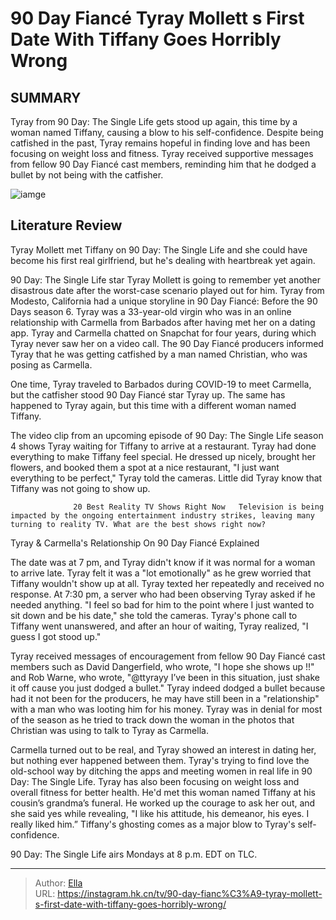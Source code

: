 # 90 Day Fiancé Tyray Mollett s First Date With Tiffany Goes Horribly Wrong


## SUMMARY 



  Tyray from 90 Day: The Single Life gets stood up again, this time by a woman named Tiffany, causing a blow to his self-confidence.   Despite being catfished in the past, Tyray remains hopeful in finding love and has been focusing on weight loss and fitness.   Tyray received supportive messages from fellow 90 Day Fiancé cast members, reminding him that he dodged a bullet by not being with the catfisher.  

![iamge](https://static1.srcdn.com/wordpress/wp-content/uploads/2024/01/90-day-fianc-_-tyray-mollett-s-first-date-with-tiffany-goes-horribly-wrong.jpg)

## Literature Review
Tyray Mollett met Tiffany on 90 Day: The Single Life and she could have become his first real girlfriend, but he&#39;s dealing with heartbreak yet again.




90 Day: The Single Life star Tyray Mollett is going to remember yet another disastrous date after the worst-case scenario played out for him. Tyray from Modesto, California had a unique storyline in 90 Day Fiancé: Before the 90 Days season 6. Tyray was a 33-year-old virgin who was in an online relationship with Carmella from Barbados after having met her on a dating app. Tyray and Carmella chatted on Snapchat for four years, during which Tyray never saw her on a video call. The 90 Day Fiancé producers informed Tyray that he was getting catfished by a man named Christian, who was posing as Carmella.




One time, Tyray traveled to Barbados during COVID-19 to meet Carmella, but the catfisher stood 90 Day Fiancé star Tyray up. The same has happened to Tyray again, but this time with a different woman named Tiffany.


 

The video clip from an upcoming episode of 90 Day: The Single Life season 4 shows Tyray waiting for Tiffany to arrive at a restaurant. Tyray had done everything to make Tiffany feel special. He dressed up nicely, brought her flowers, and booked them a spot at a nice restaurant, &#34;I just want everything to be perfect,&#34; Tyray told the cameras. Little did Tyray know that Tiffany was not going to show up.

                  20 Best Reality TV Shows Right Now   Television is being impacted by the ongoing entertainment industry strikes, leaving many turning to reality TV. What are the best shows right now?    





 Tyray &amp; Carmella&#39;s Relationship On 90 Day Fiancé Explained 
          

The date was at 7 pm, and Tyray didn&#39;t know if it was normal for a woman to arrive late. Tyray felt it was a &#34;lot emotionally&#34; as he grew worried that Tiffany wouldn&#39;t show up at all. Tyray texted her repeatedly and received no response. At 7:30 pm, a server who had been observing Tyray asked if he needed anything. &#34;I feel so bad for him to the point where I just wanted to sit down and be his date,&#34; she told the cameras. Tyray&#39;s phone call to Tiffany went unanswered, and after an hour of waiting, Tyray realized, &#34;I guess I got stood up.&#34;

Tyray received messages of encouragement from fellow 90 Day Fiancé cast members such as David Dangerfield, who wrote, &#34;I hope she shows up !!&#34; and Rob Warne, who wrote, &#34;@ttyrayy I’ve been in this situation, just shake it off cause you just dodged a bullet.&#34; Tyray indeed dodged a bullet because had it not been for the producers, he may have still been in a &#34;relationship&#34; with a man who was looting him for his money. Tyray was in denial for most of the season as he tried to track down the woman in the photos that Christian was using to talk to Tyray as Carmella.




Carmella turned out to be real, and Tyray showed an interest in dating her, but nothing ever happened between them. Tyray&#39;s trying to find love the old-school way by ditching the apps and meeting women in real life in 90 Day: The Single Life. Tyray has also been focusing on weight loss and overall fitness for better health. He&#39;d met this woman named Tiffany at his cousin’s grandma’s funeral. He worked up the courage to ask her out, and she said yes while revealing, &#34;I like his attitude, his demeanor, his eyes. I really liked him.” Tiffany&#39;s ghosting comes as a major blow to Tyray&#39;s self-confidence.



90 Day: The Single Life airs Mondays at 8 p.m. EDT on TLC.






---

> Author: [Ella](https://instagram.hk.cn/)  
> URL: https://instagram.hk.cn/tv/90-day-fianc%C3%A9-tyray-mollett-s-first-date-with-tiffany-goes-horribly-wrong/  

